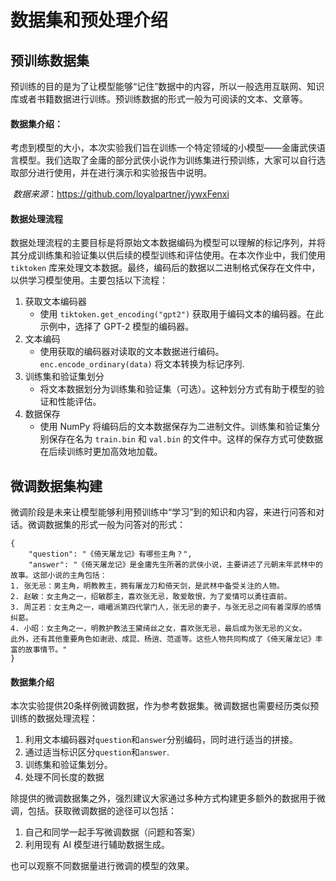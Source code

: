 # 数据集和预处理介绍

## 预训练数据集

预训练的目的是为了让模型能够“记住”数据中的内容，所以一般选用互联网、知识库或者书籍数据进行训练。预训练数据的形式一般为可阅读的文本、文章等。

#### 数据集介绍：

​	考虑到模型的大小，本次实验我们旨在训练一个特定领域的小模型——金庸武侠语言模型。我们选取了金庸的部分武侠小说作为训练集进行预训练，大家可以自行选取部分进行使用，并在进行演示和实验报告中说明。

​	*数据来源*：https://github.com/loyalpartner/jywxFenxi

#### 数据处理流程

数据处理流程的主要目标是将原始文本数据编码为模型可以理解的标记序列，并将其分成训练集和验证集以供后续的模型训练和评估使用。在本次作业中，我们使用 `tiktoken` 库来处理文本数据。最终，编码后的数据以二进制格式保存在文件中，以供学习模型使用。主要包括以下流程：

1. 获取文本编码器
      - 使用 `tiktoken.get_encoding("gpt2")` 获取用于编码文本的编码器。在此示例中，选择了 GPT-2 模型的编码器。
2. 文本编码
      - 使用获取的编码器对读取的文本数据进行编码。`enc.encode_ordinary(data)` 将文本转换为标记序列.
3. 训练集和验证集划分
      - 将文本数据划分为训练集和验证集（可选）。这种划分方式有助于模型的验证和性能评估。
4. 数据保存
      - 使用 NumPy 将编码后的文本数据保存为二进制文件。训练集和验证集分别保存在名为 `train.bin` 和 `val.bin` 的文件中。这样的保存方式可使数据在后续训练时更加高效地加载。

## 微调数据集构建

微调阶段是未来让模型能够利用预训练中“学习”到的知识和内容，来进行问答和对话。微调数据集的形式一般为问答对的形式：

```
{
	"question": "《倚天屠龙记》有哪些主角？",
	"answer": "《倚天屠龙记》是金庸先生所著的武侠小说，主要讲述了元朝末年武林中的故事。这部小说的主角包括：
1. 张无忌：男主角，明教教主，拥有屠龙刀和倚天剑，是武林中备受关注的人物。  
2. 赵敏：女主角之一，绍敏郡主，喜欢张无忌，敢爱敢恨，为了爱情可以勇往直前。  
3. 周芷若：女主角之一，峨嵋派第四代掌门人，张无忌的妻子，与张无忌之间有着深厚的感情纠葛。  
4. 小昭：女主角之一，明教护教法王黛绮丝之女，喜欢张无忌，最后成为张无忌的义女。  
此外，还有其他重要角色如谢逊、成昆、杨逍、范遥等。这些人物共同构成了《倚天屠龙记》丰富的故事情节。"
}
```

#### 数据集介绍

本次实验提供20条样例微调数据，作为参考数据集。微调数据也需要经历类似预训练的数据处理流程：

1. 利用文本编码器对`question`和`answer`分别编码，同时进行适当的拼接。
2. 通过适当标识区分`question`和`answer`.
3. 训练集和验证集划分。
4. 处理不同长度的数据

除提供的微调数据集之外，强烈建议大家通过多种方式构建更多额外的数据用于微调，包括。获取微调数据的途径可以包括：

1. 自己和同学一起手写微调数据（问题和答案）
2. 利用现有 AI 模型进行辅助数据生成。

也可以观察不同数据量进行微调的模型的效果。
